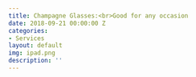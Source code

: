 ```yaml
---
title: Champagne Glasses:<br>Good for any occasion
date: 2018-09-21 00:00:00 Z
categories:
- Services
layout: default
img: ipad.png
description: ''
---
```


